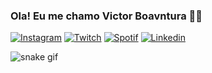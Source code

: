 
### Ola! Eu me chamo Victor Boavntura 👋🏼

[![Instagram](https://img.shields.io/badge/Instagram-E4405F?style=for-the-badge&logo=instagram&logoColor=white)](https://www.instagram.com/bsmvictor/)
[![Twitch](https://img.shields.io/badge/Twitch-9146FF?style=for-the-badge&logo=twitch&logoColor=white)](https://www.twitch.tv/victorbvtsm)
[![Spotif](https://img.shields.io/badge/Spotify-1ED760?&style=for-the-badge&logo=spotify&logoColor=white)](https://open.spotify.com/user/12145924898?si=f7d8db1f098d4d2c)
[![Linkedin](https://img.shields.io/badge/LinkedIn-0077B5?style=for-the-badge&logo=linkedin&logoColor=white)](https://www.linkedin.com/in/victorboaventura/)

![snake gif](https://github.com/bsmvictor/bsmvictor/blob/output/github-contribution-grid-snake.svg)
